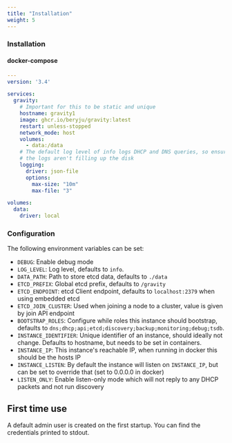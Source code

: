 ```yaml
---
title: "Installation"
weight: 5
---
```


### Installation

#### docker-compose

```yaml
---
version: '3.4'

services:
  gravity:
    # Important for this to be static and unique
    hostname: gravity1
    image: ghcr.io/beryju/gravity:latest
    restart: unless-stopped
    network_mode: host
    volumes:
      - data:/data
    # The default log level of info logs DHCP and DNS queries, so ensure
    # the logs aren't filling up the disk
    logging:
      driver: json-file
      options:
        max-size: "10m"
        max-file: "3"

volumes:
  data:
    driver: local
```

### Configuration

The following environment variables can be set:

- `DEBUG`: Enable debug mode
- `LOG_LEVEL`: Log level, defaults to `info`.
- `DATA_PATH`: Path to store etcd data, defaults to `./data`
- `ETCD_PREFIX`: Global etcd prefix, defaults to `/gravity`
- `ETCD_ENDPOINT`: etcd Client endpoint, defaults to `localhost:2379` when using embedded etcd
- `ETCD_JOIN_CLUSTER`: Used when joining a node to a cluster, value is given by join API endpoint
- `BOOTSTRAP_ROLES`: Configure while roles this instance should bootstrap, defaults to `dns;dhcp;api;etcd;discovery;backup;monitoring;debug;tsdb`.
- `INSTANCE_IDENTIFIER`: Unique identifier of an instance, should ideally not change. Defaults to hostname, but needs to be set in containers.
- `INSTANCE_IP`: This instance's reachable IP, when running in docker this should be the hosts IP
- `INSTANCE_LISTEN`: By default the instance will listen on `INSTANCE_IP`, but can be set to override that (set to 0.0.0.0 in docker)
- `LISTEN_ONLY`: Enable listen-only mode which will not reply to any DHCP packets and not run discovery

## First time use

A default admin user is created on the first startup. You can find the credentials printed to stdout.
